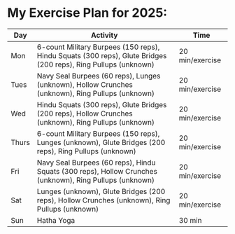 # My Exercise Plan for 2025:

| Day   | Activity                                                                                                       | Time            |
| ----- | -------------------------------------------------------------------------------------------------------------- | --------------- |
| Mon   | 6-count Military Burpees (150 reps), Hindu Squats (300 reps), Glute Bridges (200 reps), Ring Pullups (unknown) | 20 min/exercise |
| Tues  | Navy Seal Burpees (60 reps), Lunges (unknown), Hollow Crunches (unknown), Ring Pullups (unknown)               | 20 min/exercise |
| Wed   | Hindu Squats (300 reps), Glute Bridges (200 reps), Hollow Crunches (unknown), Ring Pullups (unknown)           | 20 min/exercise |
| Thurs | 6-count Military Burpees (150 reps), Lunges (unknown), Glute Bridges (200 reps), Ring Pullups (unknown)        | 20 min/exercise |
| Fri   | Navy Seal Burpees (60 reps), Hindu Squats (300 reps), Hollow Crunches (unknown), Ring Pullups (unknown)        | 20 min/exercise |
| Sat   | Lunges (unknown), Glute Bridges (200 reps), Hollow Crunches (unknown), Ring Pullups (unknown)                  | 20 min/exercise |
| Sun   | Hatha Yoga                                                                                                     | 30 min          |
